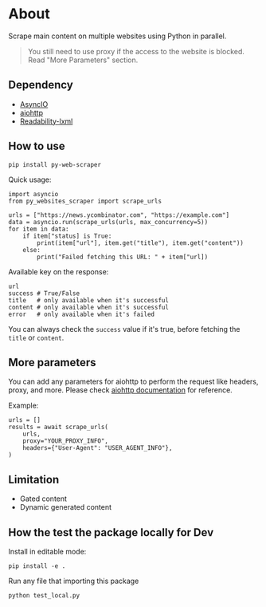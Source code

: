 # About
Scrape main content on multiple websites using Python in parallel. 

> You still need to use proxy if the access to the website is blocked. Read "More Parameters" section.

## Dependency
- [AsyncIO](https://docs.python.org/3/library/asyncio.html)
- [aiohttp](https://docs.aiohttp.org/en/stable/)
- [Readability-lxml](https://pypi.org/project/readability-lxml/)

## How to use 
```
pip install py-web-scraper
```

Quick usage:
```
import asyncio
from py_websites_scraper import scrape_urls

urls = ["https://news.ycombinator.com", "https://example.com"]
data = asyncio.run(scrape_urls(urls, max_concurrency=5))
for item in data:
    if item["status] is True:
        print(item["url"], item.get("title"), item.get("content"))
    else:
        print("Failed fetching this URL: " + item["url])

```

Available key on the response:
```
url
success # True/False
title   # only available when it's successful
content # only available when it's successful
error   # only available when it's failed
```

You can always check the `success` value if it's true, before fetching the `title` or `content`.


## More parameters
You can add any parameters for aiohttp to perform the request like headers, proxy, and more. Please check [aiohttp documentation](https://docs.aiohttp.org/en/stable/client_reference.html#clientrequest) for reference.

Example:
```
urls = []
results = await scrape_urls(
    urls,
    proxy="YOUR_PROXY_INFO",
    headers={"User-Agent": "USER_AGENT_INFO"},
)
```

## Limitation
- Gated content
- Dynamic generated content

## How the test the package locally for Dev
Install in editable mode:
```
pip install -e .
```

Run any file that importing this package
```
python test_local.py
```

